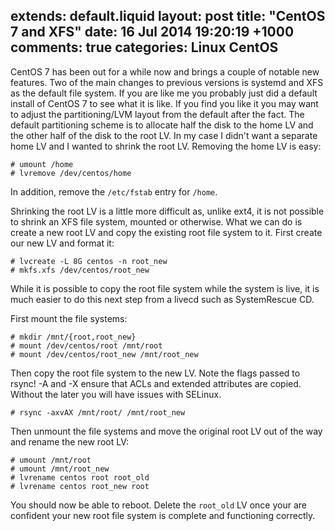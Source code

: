 extends: default.liquid
layout: post
title: "CentOS 7 and XFS"
date: 16 Jul 2014 19:20:19 +1000
comments: true
categories: Linux CentOS
---

CentOS 7 has been out for a while now and brings a couple of notable new
features. Two of the main changes to previous versions is systemd and XFS as the
default file system. If you are like me you probably just did a default install
of CentOS 7 to see what it is like. If you find you like it you may want to
adjust the partitioning/LVM layout from the default after the fact.  The default
partitioning scheme is to allocate half the disk to the home LV and the other
half of the disk to the root LV. In my case I didn't want a separate home LV and
I wanted to shrink the root LV. Removing the home LV is easy:

    # umount /home
    # lvremove /dev/centos/home

In addition, remove the `/etc/fstab` entry for `/home`.

Shrinking the root LV is a little more difficult as, unlike ext4, it is not
possible to shrink an XFS file system, mounted or otherwise. What we can do is
create a new root LV and copy the existing root file system to it. First create
our new LV and format it:

    # lvcreate -L 8G centos -n root_new
    # mkfs.xfs /dev/centos/root_new

While it is possible to copy the root file system while the system is live, it
is much easier to do this next step from a livecd such as SystemRescue CD.

First mount the file systems:

    # mkdir /mnt/{root,root_new}
    # mount /dev/centos/root /mnt/root
    # mount /dev/centos/root_new /mnt/root_new

Then copy the root file system to the new LV. Note the flags passed to rsync! -A
and -X ensure that ACLs and extended attributes are copied. Without the later
you will have issues with SELinux.

    # rsync -axvAX /mnt/root/ /mnt/root_new

Then unmount the file systems and move the original root LV out of the way and
rename the new root LV:

    # umount /mnt/root
    # umount /mnt/root_new
    # lvrename centos root root_old
    # lvrename centos root_new root

You should now be able to reboot. Delete the `root_old` LV once your are
confident your new root file system is complete and functioning correctly.

